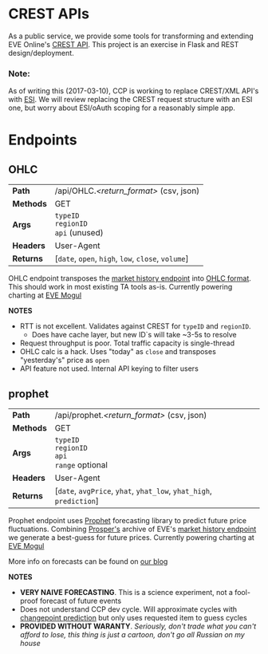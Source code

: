 # CREST APIs
As a public service, we provide some tools for transforming and extending EVE Online's [CREST API](http://eveonline-third-party-documentation.readthedocs.io/en/latest/crest/index.html).  This project is an exercise in Flask and REST design/deployment.

### Note:
As of writing this (2017-03-10), CCP is working to replace CREST/XML API's with [ESI](https://esi.tech.ccp.is/latest/).  We will review replacing the CREST request structure with an ESI one, but worry about ESI/oAuth scoping for a reasonably simple app.

# Endpoints
## OHLC
|  |  |
| --- | --- |
| **Path** | /api/OHLC.*<return_format>* (csv, json) |
| **Methods** | GET |
| **Args** | `typeID` <br /> `regionID` <br /> `api` (unused) |
| **Headers** | User-Agent |
| **Returns** | [`date`, `open`, `high`, `low`, `close`, `volume`] |

OHLC endpoint transposes the [market history endpoint](http://eveonline-third-party-documentation.readthedocs.io/en/latest/crest/eve/eve_market.html#market-history) into [OHLC format](http://www.phplot.com/phplotdocs/ex-ohlcbasic.html).  This should work in most existing TA tools as-is.  Currently powering charting at [EVE Mogul](https://www.eve-mogul.com/)

**NOTES**

* RTT is not excellent.  Validates against CREST for `typeID` and `regionID`. 
    * Does have cache layer, but new ID`s will take ~3-5s to resolve
* Request throughput is poor.  Total traffic capacity is single-thread
* OHLC calc is a hack.  Uses "today" as `close` and transposes "yesterday's" price as `open`
* API feature not used.  Internal API keying to filter users

## prophet
|  |  |
| --- | --- |
| **Path** | /api/prophet.*<return_format>* (csv, json) |
| **Methods** | GET |
| **Args** | `typeID` <br /> `regionID` <br /> `api` <br /> `range` optional |
| **Headers** | User-Agent |
| **Returns** | [`date`, `avgPrice`, `yhat`, `yhat_low`, `yhat_high`, `prediction`] |

Prophet endpoint uses [Prophet](https://facebookincubator.github.io/prophet/) forecasting library to predict future price fluctuations.  Combining [Prosper's](http://www.eveprosper.com) archive of EVE's [market history endpoint](http://eveonline-third-party-documentation.readthedocs.io/en/latest/crest/eve/eve_market.html#market-history) we generate a best-guess for future prices.  Currently powering charting at [EVE Mogul](https://www.eve-mogul.com/)

More info on forecasts can be found on [our blog](https://eve-prosper.blogspot.com/2017/03/aspiring-hari-seldon-part-2.html)

**NOTES**

* **VERY NAIVE FORECASTING**.  This is a science experiment, not a fool-proof forecast of future events
* Does not understand CCP dev cycle.  Will approximate cycles with [changepoint prediction](https://facebookincubator.github.io/prophet/docs/trend_changepoints.html) but only uses requested item to guess cycles
* **PROVIDED WITHOUT WARANTY**.  *Seriously, don't trade what you can't afford to lose, this thing is just a cartoon, don't go all Russian on my house*
